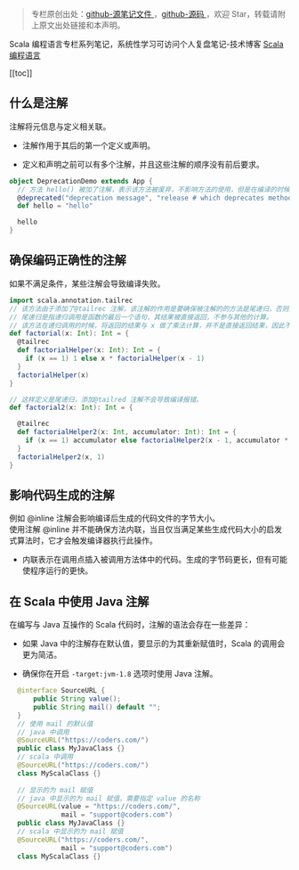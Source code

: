> 专栏原创出处：[github-源笔记文件 ](https://github.com/GourdErwa/review-notes/tree/master/language/scala-basis) ，[github-源码 ](https://github.com/GourdErwa/scala-advanced/tree/master/scala-base/src/main/scala/com/gourd/scala/base/)，欢迎 Star，转载请附上原文出处链接和本声明。

Scala 编程语言专栏系列笔记，系统性学习可访问个人复盘笔记-技术博客 [Scala 编程语言 ](https://review-notes.top/language/scala-basis/)

[[toc]] 
## 什么是注解
注解将元信息与定义相关联。

* 注解作用于其后的第一个定义或声明。

* 定义和声明之前可以有多个注解，并且这些注解的顺序没有前后要求。

```scala
object DeprecationDemo extends App {
  // 方法 hello() 被加了注解，表示该方法被废弃，不影响方法的使用，但是在编译的时候会被提示告警信息。
  @deprecated("deprecation message", "release # which deprecates method")
  def hello = "hello"

  hello  
}
```
## 确保编码正确性的注解
如果不满足条件，某些注解会导致编译失败。
```scala
import scala.annotation.tailrec
// 该方法由于添加了@tailrec 注解，该注解的作用是要确保被注解的的方法是尾递归，否则会编译报错。
// 尾递归是指递归调用是函数的最后一个语句，其结果被直接返回，不参与其他的计算。
// 该方法在递归调用的时候，将返回的结果与 x 做了乘法计算，并不是直接返回结果，因此不是尾递归。
def factorial(x: Int): Int = {
  @tailrec
  def factorialHelper(x: Int): Int = {
    if (x == 1) 1 else x * factorialHelper(x - 1)
  }
  factorialHelper(x)
}

// 这样定义是尾递归，添加@tailred 注解不会导致编译报错。
def factorial2(x: Int): Int = {

  @tailrec
  def factorialHelper2(x: Int, accumulator: Int): Int = {
    if (x == 1) accumulator else factorialHelper2(x - 1, accumulator * x)
  }
  factorialHelper2(x, 1)
}
```

## 影响代码生成的注解
例如 @inline 注解会影响编译后生成的代码文件的字节大小。  
使用注解 @inline 并不能确保方法内联，当且仅当满足某些生成代码大小的启发式算法时，它才会触发编译器执行此操作。
* 内联表示在调用点插入被调用方法体中的代码。生成的字节码更长，但有可能使程序运行的更快。

## 在 Scala 中使用 Java 注解
在编写与 Java 互操作的 Scala 代码时，注解的语法会存在一些差异：
* 如果 Java 中的注解存在默认值，要显示的为其重新赋值时，Scala 的调用会更为简洁。

* 确保你在开启 `-target:jvm-1.8` 选项时使用 Java 注解。

```java
  @interface SourceURL {
      public String value();
      public String mail() default "";
  }
  // 使用 mail 的默认值
  // java 中调用
  @SourceURL("https://coders.com/")
  public class MyJavaClass {}
  // scala 中调用
  @SourceURL("https://coders.com/")
  class MyScalaClass {}
  
  // 显示的为 mail 赋值
  // java 中显示的为 mail 赋值，需要指定 value 的名称
  @SourceURL(value = "https://coders.com/",
             mail = "support@coders.com")
  public class MyJavaClass {}
  // scala 中显示的为 mail 赋值
  @SourceURL("https://coders.com/",
             mail = "support@coders.com")
  class MyScalaClass {}
```